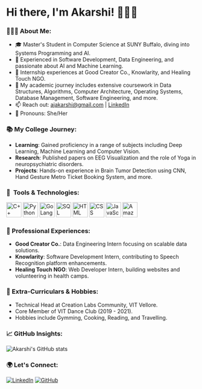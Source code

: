 # Hi there, I'm Akarshi! 👩🏻‍💻

### 👩🏻‍🎓 About Me:
- 🎓 Master's Student in Computer Science at SUNY Buffalo, diving into Systems Programming and AI.
- 🚀 Experienced in Software Development, Data Engineering, and passionate about AI and Machine Learning.
- 💼 Internship experiences at Good Creator Co., Knowlarity, and Healing Touch NGO.
- 🌱 My academic journey includes extensive coursework in Data Structures, Algorithms, Computer Architecture, Operating Systems, Database Management, Software Engineering, and more.
- 📫 Reach out: [ajakarshi@gmail.com](mailto:ajakarshi@gmail.com) | [LinkedIn](https://www.linkedin.com/in/akarshijain/)
- 🌈 Pronouns: She/Her

### 📚 My College Journey:
- **Learning**: Gained proficiency in a range of subjects including Deep Learning, Machine Learning and Computer Vision.
- **Research**: Published papers on EEG Visualization and the role of Yoga in neuropsychiatric disorders.
- **Projects**: Hands-on experience in Brain Tumor Detection using CNN, Hand Gesture Metro Ticket Booking System, and more.

### 🚀 &nbsp;Tools & Technologies:
<p align="left">
<img src="https://cdn.jsdelivr.net/gh/devicons/devicon/icons/cplusplus/cplusplus-original.svg" alt="C++" width="40" height="40"/>
<img src="https://cdn.jsdelivr.net/gh/devicons/devicon/icons/python/python-original.svg" alt="Python" width="40" height="40"/>
<img src="https://cdn.jsdelivr.net/gh/devicons/devicon/icons/go/go-original.svg" alt="GoLang" width="40" height="40"/>
<img src="https://cdn.jsdelivr.net/gh/devicons/devicon/icons/mysql/mysql-original.svg" alt="SQL" width="40" height="40"/>
<img src="https://cdn.jsdelivr.net/gh/devicons/devicon/icons/html5/html5-original.svg" alt="HTML" width="40" height="40"/>
<img src="https://cdn.jsdelivr.net/gh/devicons/devicon/icons/css3/css3-original.svg" alt="CSS" width="40" height="40"/>
<img src="https://cdn.jsdelivr.net/gh/devicons/devicon/icons/javascript/javascript-original.svg" alt="JavaScript" width="40" height="40"/>
<img src="https://cdn.jsdelivr.net/gh/devicons/devicon/icons/amazonwebservices/amazonwebservices-original.svg" alt="Amazon AWS" width="40" height="40"/>
</p>

### 🌟 Professional Experiences:
- **Good Creator Co.**: Data Engineering Intern focusing on scalable data solutions.
- **Knowlarity**: Software Development Intern, contributing to Speech Recognition platform enhancements.
- **Healing Touch NGO**: Web Developer Intern, building websites and volunteering in health camps.

### 🎨 Extra-Curriculars & Hobbies:
- Technical Head at Creation Labs Community, VIT Vellore.
- Core Member of VIT Dance Club (2019 - 2021).
- Hobbies include Gymming, Cooking, Reading, and Travelling.

### 📈 GitHub Insights:
![Akarshi's GitHub stats](https://github-readme-stats.vercel.app/api?username=akarshijain&show_icons=true&theme=radical)

### 🌍 Let's Connect:
[![LinkedIn](https://img.shields.io/badge/Akarshi_Jain-0077B5?style=for-the-badge&logo=linkedin&logoColor=white)](https://www.linkedin.com/in/akarshijain/)
[![GitHub](https://img.shields.io/badge/Akarshi_Jain-100000?style=for-the-badge&logo=github&logoColor=white)](https://github.com/akarshijain)

